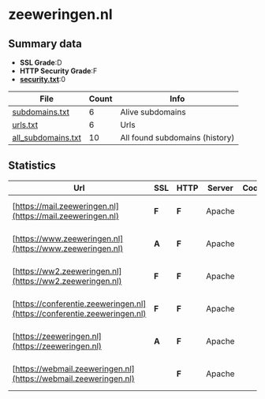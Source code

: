

# zeeweringen.nl
## Summary data


 - **SSL Grade**:D
 - **HTTP Security Grade**:F
 - **[security.txt](https://www.digitaleoverheid.nl/nieuws/standaard-security-txt-nu-verplicht-voor-overheid/)**:0


| File       | Count | Info |
|------------|-------|------|
|[subdomains.txt](/data/zeeweringen.nl/subdomains.txt)|6|Alive subdomains|
|[urls.txt](/data/zeeweringen.nl/urls.txt)|6|Urls|
|[all_subdomains.txt](/data/zeeweringen.nl/all_subdomains.txt)|10|All found subdomains (history)|


## Statistics


| Url | SSL | HTTP | Server | Cookie | HSTS | CORS | CTO | CSP | XFO | XXP | RP |FP| Tech |Title |
|--------|-------|-------|------|------|------|------|------|------|------|------|------|------|------|------|
|[https://mail.zeeweringen.nl](https://mail.zeeweringen.nl)| **F**| **F**|Apache| | | | | | | | :white_check_mark: | |Apache HTTP Server|400 Bad Request|
|[https://www.zeeweringen.nl](https://www.zeeweringen.nl)| **A**| **F**|Apache| | | | | | | | :white_check_mark: | |Apache HTTP Server|400 Bad Request|
|[https://ww2.zeeweringen.nl](https://ww2.zeeweringen.nl)| **F**| **F**|Apache| | | | | | | | :white_check_mark: | |Apache HTTP Server|400 Bad Request|
|[https://conferentie.zeeweringen.nl](https://conferentie.zeeweringen.nl)| **F**| **F**|Apache| | | | | | | | :white_check_mark: | |Apache HTTP Server|400 Bad Request|
|[https://zeeweringen.nl](https://zeeweringen.nl)| **A**| **F**|Apache| | | | | | | | :white_check_mark: | |Apache HTTP Server|400 Bad Request|
|[https://webmail.zeeweringen.nl](https://webmail.zeeweringen.nl)| | **F**|Apache| | | | | | | | :white_check_mark: | |Apache HTTP Server|301 Moved Perman...|

